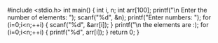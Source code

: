 #include <stdio.h>
int main() {
    int i, n;
    int arr[100];
    printf("\n Enter the number of elements: ");
    scanf("%d", &n);
    printf("Enter numbers: ");
    for (i=0;i<n;++i)
        {
        scanf("%d", &arr[i]);
    }
    printf("\n the elements are :);
    for (i=0;i<n;++i)
        {
        printf("%d", arr[i]);
    }
    return 0;
    }
    
